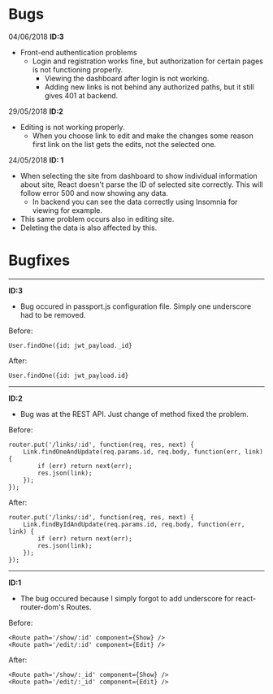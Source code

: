 # Bugs

04/06/2018 __ID:3__
- Front-end authentication problems
    - Login and registration works fine, but authorization for certain pages is not functioning properly.
        - Viewing the dashboard after login is not working. 
        - Adding new links is not behind any authorized paths, but it still gives 401 at backend.



29/05/2018 __ID:2__
- Editing is not working properly.
    - When you choose link to edit and make the changes some reason first link on the list gets the edits, not the selected one. 


24/05/2018 __ID: 1__
- When selecting the site from dashboard to show individual information about site, React doesn't parse the ID of selected site correctly. This will follow error  500 and now showing any data.
    - In backend you can see the data correctly using Insomnia for viewing for example.
- This same problem occurs also in editing site.
- Deleting the data is also affected by this.

# Bugfixes

<hr/>


__ID:3__
- Bug occured in passport.js configuration file. Simply one underscore had to be removed.

Before:
```
User.findOne({id: jwt_payload._id}
```

After:

```
User.findOne({id: jwt_payload.id}
```


<hr/>

__ID:2__

- Bug was at the REST API. Just change of method fixed the problem.

Before: 

```
router.put('/links/:id', function(req, res, next) {
    Link.findOneAndUpdate(req.params.id, req.body, function(err, link) {
        if (err) return next(err);
        res.json(link);
    });
});
```


After: 
```
router.put('/links/:id', function(req, res, next) {
    Link.findByIdAndUpdate(req.params.id, req.body, function(err, link) {
        if (err) return next(err);
        res.json(link);
    });
});
```

<hr/>

__ID:1__

- The bug occured because I simply forgot to add underscore for react-router-dom's Routes.

Before:
```
<Route path='/show/:id' component={Show} /> 
<Route path='/edit/:id' component={Edit} /> 
```
After:
```
<Route path='/show/:_id' component={Show} /> 
<Route path='/edit/:_id' component={Edit} /> 
```